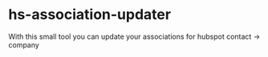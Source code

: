 # hs-association-updater
With this small tool you can update your associations for hubspot contact -> company
